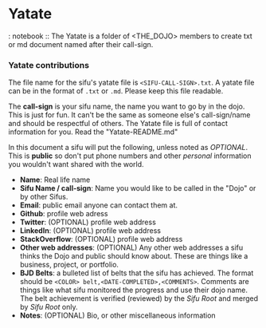 # Yatate

: notebook :: The Yatate is a folder of <THE_DOJO> members to create txt or md document named after their call-sign.

### Yatate contributions

The file name for the sifu's yatate file is `<SIFU-CALL-SIGN>.txt`. A yatate file can be in the format of `.txt` or `.md`. Please keep this file readable.

The **call-sign** is your sifu name, the name you want to go by in the dojo. This is just for fun. It can't be the same as someone else's call-sign/name and should be respectful of others. The Yatate file is full of contact information for you. Read the "Yatate-README.md"

In this document a sifu will put the following, unless noted as _OPTIONAL_. This is **public** so don't put phone numbers and other _personal_ information you wouldn't want shared with the world.

- **Name**: Real life name
- **Sifu Name / call-sign**: Name you would like to be called in the "Dojo" or by other Sifus.
- **Email**: public email anyone can contact them at.
- **Github**: profile web adress
- **Twitter**: (OPTIONAL) profile web address
- **LinkedIn**: (OPTIONAL) profile web address
- **StackOverflow**: (OPTIONAL) profile web address
- **Other web addresses**: (OPTIONAL) Any other web addresses a sifu thinks the Dojo and public should know about. These are things like a business, project, or portfolio.
- **BJD Belts**: a bulleted list of belts that the sifu has achieved. The format should be `<COLOR> belt,<DATE-COMPLETED>,<COMMENTS>`. Comments are things like what sifu monitored the progress and use their dojo name. The belt achievement is verified (reviewed) by the _Sifu Root_ and merged by _Sifu Root_ only.
- **Notes**: (OPTIONAL) Bio, or other miscellaneous information
